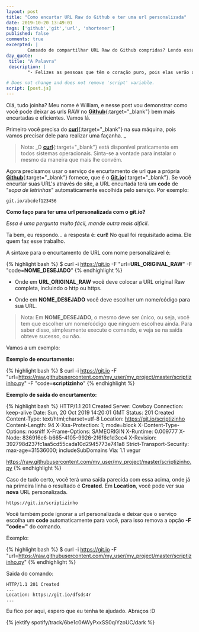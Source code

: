 ```yaml
---
layout: post
title: "Como encurtar URL Raw do Github e ter uma url personalizada"
date: 2019-10-20 13:49:01
tags: ['github','git','url', 'shortener']
published: false
comments: true
excerpted: |
        Cansado de compartilhar URL Raw do Github compridas? Lendo essa postagem você vai contornar isso.
day_quote:
 title: "A Palavra"
 description: |
        "- Felizes as pessoas que têm o coração puro, pois elas verão a Deus." <br> (Mateus 5:8)

# Does not change and does not remove 'script' variable.
script: [post.js]
---
```


<!-- Write from here your post !!! -->

Olá, tudo joinha? Meu nome é William, e nesse post vou demonstrar como você pode deixar as urls RAW no [**Github**](https://github.com){:target="_blank"} bem mais encurtadas e eficientes. Vamos lá.

Primeiro você precisa do [**curl**](https://curl.haxx.se/){:target="_blank"} na sua máquina, pois vamos precisar dele para realizar uma façanha. _

>  Nota: _O [**curl**](https://curl.haxx.se/){:target="_blank"} está disponível praticamente em todos sistemas operacionais. Sinta-se a vontade para instalar o mesmo da maneira que mais lhe convém.

Agora precisamos usar o serviço de encurtamento de url que a própria [**Github**](https://github.com){:target="_blank"} fornece, que é o [**Git.io**](https://git.io){:target="_blank"}. Se você encurtar suas URL's através do site, a URL encurtada terá um **code** de "*sopa de letrinhas*" automaticamente escolhida pelo serviço. Por exemplo:

```shell
git.io/abcdef123456
```

**Como faço para ter uma url personalizada com o git.io?**

*Essa é uma pergunta muito fácil, mande outra mais difícil*.

Ta bem, eu respondo... a resposta é: **curl**! No qual foi requisitado acima. Ele quem faz esse trabalho.

A sintaxe para o encurtamento de URL com nome personalizável é:

{% highlight bash  %}
$ curl -i https://git.io -F "url=**URL_ORIGINAL_RAW**" -F "code=**NOME_DESEJADO**"
{% endhighlight %}

- Onde em **URL_ORIGINAL_RAW** você deve colocar a URL original Raw completa, incluindo o http ou https.

- Onde em **NOME_DESEJADO** você deve escolher um nome/código para sua URL.

>  Nota: Em **NOME_DESEJADO**, o mesmo deve ser único, ou seja, você tem que escolher um nome/código que ninguem escolheu ainda. Para saber disso, simplesmente execute o comando, e veja se na saída obteve sucesso, ou não.

Vamos a um exemplo:

**Exemplo de encurtamento:**

{% highlight bash  %}
$ curl -i https://git.io -F "url=https://raw.githubusercontent.com/my_user/my_project/master/scriptizinho.py" -F "code=**scriptizinho**"
{% endhighlight %}

**Exemplo de saída do encurtamento:**

{% highlight bash  %}
HTTP/1.1 201 Created
Server: Cowboy
Connection: keep-alive
Date: Sun, 20 Oct 2019 14:20:01 GMT
Status: 201 Created
Content-Type: text/html;charset=utf-8
Location: https://git.io/scriptizinho
Content-Length: 94
X-Xss-Protection: 1; mode=block
X-Content-Type-Options: nosniff
X-Frame-Options: SAMEORIGIN
X-Runtime: 0.009777
X-Node: 836916c6-b665-4105-9926-2f6f6c1d3cc4
X-Revision: 392798d237fc1aa5cd55cada10d2945773e741a8
Strict-Transport-Security: max-age=31536000; includeSubDomains
Via: 1.1 vegur

https://raw.githubusercontent.com/my_user/my_project/master/scriptizinho.py
{% endhighlight %}

Caso de tudo certo, você terá uma saída parecida com essa acima, onde já na primeira linha o resultado é **Created**. Em **Location**, você pode ver sua **nova** URL personalizada.

```shell
https://git.io/scriptizinho
```

Você também pode ignorar a url personalizada e deixar que o serviço escolha um **code** automaticamente para você, para isso remova a opção **-F "code="** do comando.

Exemplo:

{% highlight bash  %}
$ curl -i https://git.io -F "url=https://raw.githubusercontent.com/my_user/my_project/master/scriptizinho.py"
{% endhighlight %}

Saida do comando:

```shell
HTTP/1.1 201 Created
...
Location: https://git.io/dfsds4r
...
```

Eu fico por aqui, espero que eu tenha te ajudado. Abraços :D

{% jektify spotify/track/6be1c0AWyPxxSS0qiYzoUC/dark %}